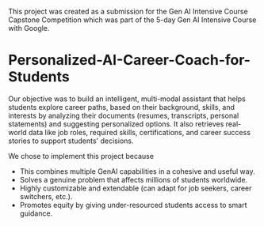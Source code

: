 This project was created as a submission for the Gen AI Intensive Course Capstone Competition which was part of the 5-day Gen AI Intensive Course with Google.

# Personalized-AI-Career-Coach-for-Students

Our objective was to build an intelligent, multi-modal assistant that helps students explore career paths, based on their background, skills, and interests by analyzing their documents (resumes, transcripts, personal statements) and suggesting personalized options. It also retrieves real-world data like job roles, required skills, certifications, and career success stories to support students' decisions.

We chose to implement this project because 
- This combines multiple GenAI capabilities in a cohesive and useful way.
- Solves a genuine problem that affects millions of students worldwide.
- Highly customizable and extendable (can adapt for job seekers, career switchers, etc.).
- Promotes equity by giving under-resourced students access to smart guidance.